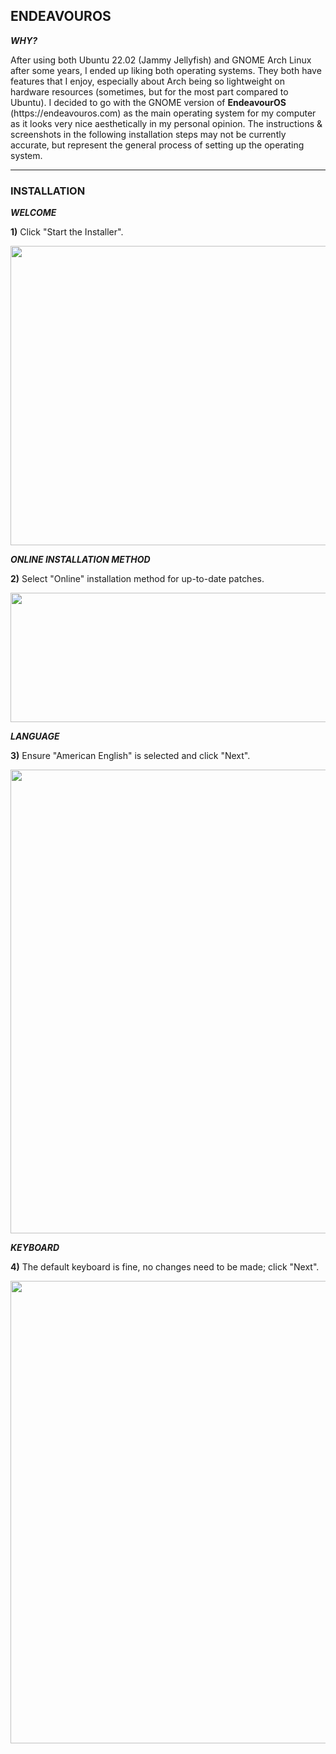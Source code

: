 ## ENDEAVOUROS

<b><i>WHY?</i></b>
<p>
After using both Ubuntu 22.02 (Jammy Jellyfish) and GNOME Arch Linux after some years, I ended up liking both operating systems. They both have features that I enjoy, especially about Arch being so lightweight on hardware resources (sometimes, but for the most part compared to Ubuntu). I decided to go with the GNOME version of <b>EndeavourOS</b> (https://endeavouros.com) as the main operating system for my computer as it looks very nice aesthetically in my personal opinion. The instructions & screenshots in the following installation steps may not be currently accurate, but represent the general process of setting up the operating system.
</p>

---

### INSTALLATION

<b><i>WELCOME</i></b>

<p>
<b>1)</b> Click "Start the Installer". 
</p>
<img width="667" height="479" src="https://github.com/user-attachments/assets/13b86729-8768-422b-9837-ada67c975273" />

<b><i>ONLINE INSTALLATION METHOD</i></b>

<p>
<b>2)</b> Select "Online" installation method for up-to-date patches. 
</p>
<img width="598" height="207" src="https://github.com/user-attachments/assets/b3f3f232-30c4-4b8a-a387-94e85764bd99" />

<b><i>LANGUAGE</i></b>

<p>
<b>3)</b> Ensure "American English" is selected and click "Next". 
</p>
<img width="1198" height="742" src="https://github.com/user-attachments/assets/deeb5f86-a46f-447f-9693-9dff7c4171bb" />

<b><i>KEYBOARD</i></b>

<p>
<b>4)</b> The default keyboard is fine, no changes need to be made; click "Next". 
</p>
<img width="1199" height="740" src="https://github.com/user-attachments/assets/6a5f309e-435b-42ce-80d4-4239e5c06abd" />
